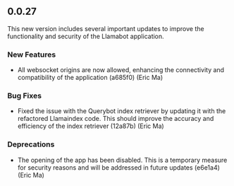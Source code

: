 ## 0.0.27

This new version includes several important updates to improve the functionality and security of the Llamabot application.

### New Features

- All websocket origins are now allowed, enhancing the connectivity and compatibility of the application (a685f0) (Eric Ma)

### Bug Fixes

- Fixed the issue with the Querybot index retriever by updating it with the refactored Llamaindex code. This should improve the accuracy and efficiency of the index retriever (12a87b) (Eric Ma)

### Deprecations

- The opening of the app has been disabled. This is a temporary measure for security reasons and will be addressed in future updates (e6e1a4) (Eric Ma)
